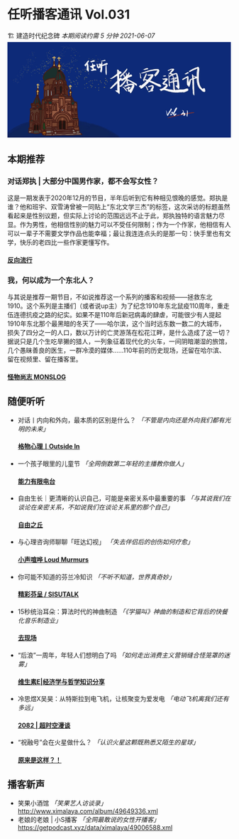 # 任听播客通讯 Vol.031
🏗 建造时代纪念碑
_本期阅读约需 5 分钟_
_2021-06-07_
![](./img/vol_031_small.png)


## 本期推荐

### 对话郑执 | 大部分中国男作家，都不会写女性？
这是一期发表于2020年12月的节目，半年后听到它有种相见恨晚的感觉。郑执是谁？他和班宇、双雪涛曾被一同贴上“东北文学三杰”的标签，这次采访的标题虽然看起来是性别议题，但实际上讨论的范围远远不止于此，郑执独特的语言魅力尽显。作为男性，他相信性别的魅力可以不受任何限制；作为一个作家，他相信有人可以一辈子不需要文学作品也能幸福；最让我连连点头的是那一句：快手里也有文学，快乐的老四比一些作家更懂写作。
#### [反向流行](http://www.ximalaya.com/album/26684396.xml)

### 我，何以成为一个东北人？
与其说是推荐一期节目，不如说推荐这一个系列的播客和视频——拯救东北1910。这个系列是主播们（或者说up主）为了纪念1910年东北鼠疫110周年，重走伍连德抗疫之路的纪实。如果不是110年后新冠病毒的肆虐，可能很少有人提起1910年东北那个最黑暗的冬天了——哈尔滨，这个当时远东数一数二的大城市，损失了四分之一的人口，数以万计的亡灵游荡在松花江畔，是什么造成了这一切？据说只是几个生吃旱獭的猎人，一列象征着现代化的火车，一间阴暗潮湿的旅馆，几个愚昧善良的医生，一群冷漠的媒体……110年前的历史现场，还留在哈尔滨、留在视频里、留在播客里。
#### [怪物尚志 MONSLOG](https://monslog.com/episodes/feed.xml)


## 随便听听

* 对话丨内向和外向，最本质的区别是什么？ _「不管是内向还是外向我们都有光明的未来」_
  #### [格物心理丨Outside In](http://www.ximalaya.com/album/7301087.xml)
* 一个孩子眼里的儿童节 _「全网倒数第二年轻的主播教你做人」_
  #### [能力有限电台](https://s1.proxy.wavpub.com/nlyx.xml)
* 自由生长｜更清晰的认识自己，可能是亲密关系中最重要的事 _「与其说我们在谈论在亲密关系，不如说我们在谈论关系里的那个自己」_
  #### [自由之丘](https://s1.proxy.wavpub.com/freedomhill.xml)
* 与心理咨询师聊聊「旺达幻视」  _「失去伴侣后的创伤如何疗愈」_
  #### [小声喧哗 Loud Murmurs](https://loudmurmursfm.typlog.io/episodes/feed.xml)
* 你可能不知道的芬兰冷知识 _「不听不知道，世界真奇妙」_
  #### [精彩芬呈 / SISUTALK](https://anchor.fm/s/46c40c34/podcast/rss)
* 15秒统治耳朵：算法时代的神曲制造 _「《学猫叫》神曲的制造和它背后的快餐化音乐制造业」_
  #### [去现场](https://justpodmedia.com/rss/go-live.xml)
* “后浪”一周年，年轻人们想明白了吗 _「如何走出消费主义营销缝合怪笼罩的迷雾」_
  #### [维生素E|经济学与哲学知识分享](http://www.ximalaya.com/album/19758469.xml)
* 冷思煜X吴昊：从特斯拉到电飞机，让核聚变为爱发电 _「电动飞机离我们还有多远」_
  #### [2082 | 超时空漫谈](http://www.ximalaya.com/album/32544603.xml)
* “祝融号”会在火星做什么？ _「认识火星这颗既熟悉又陌生的星球」_
  #### [原来是这样？！](https://getpodcast.xyz/data/ximalaya/246622.xml)


## 播客新声

* 笑果小酒馆 _「笑果艺人访谈录」_
  http://www.ximalaya.com/album/49649336.xml
* 老娘的老娘 | 小S播客 _「全网最敢说的女性开播客」_
  https://getpodcast.xyz/data/ximalaya/49006588.xml
